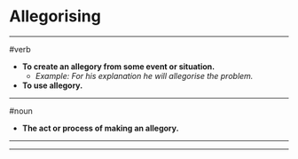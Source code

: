 # Allegorising
---
#verb
- **To create an allegory from some event or situation.**
	- _Example: For his explanation he will allegorise the problem._
- **To use allegory.**
---
#noun
- **The act or process of making an allegory.**
---
---
